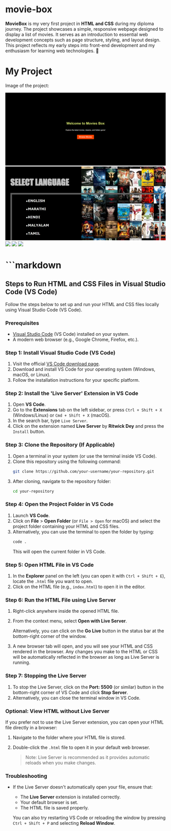# movie-box
**MovieBox** is my very first project in **HTML and CSS** during my diploma journey. The project showcases a simple, responsive webpage designed to display a list of movies. It serves as an introduction to essential web development concepts such as page structure, styling, and layout design. This project reflects my early steps into front-end development and my enthusiasm for learning web technologies. 🚀

# My Project
Image of the project:

![Project Screenshot](assests/front.png)
![](assests/front1.png)
![](assets/front2.png)
![](assets/front3.png)
![](assets/front4.png)

# ```markdown
## Steps to Run HTML and CSS Files in Visual Studio Code (VS Code)

Follow the steps below to set up and run your HTML and CSS files locally using Visual Studio Code (VS Code).

### Prerequisites

- [Visual Studio Code](https://code.visualstudio.com/download) (VS Code) installed on your system.
- A modern web browser (e.g., Google Chrome, Firefox, etc.).

### Step 1: Install Visual Studio Code (VS Code)

1. Visit the official [VS Code download page](https://code.visualstudio.com/download).
2. Download and install VS Code for your operating system (Windows, macOS, or Linux).
3. Follow the installation instructions for your specific platform.

### Step 2: Install the 'Live Server' Extension in VS Code

1. Open **VS Code**.
2. Go to the **Extensions** tab on the left sidebar, or press `Ctrl + Shift + X` (Windows/Linux) or `Cmd + Shift + X` (macOS).
3. In the search bar, type `Live Server`.
4. Click on the extension named **Live Server** by **Ritwick Dey** and press the `Install` button.

### Step 3: Clone the Repository (If Applicable)

1. Open a terminal in your system (or use the terminal inside VS Code).
2. Clone this repository using the following command:
   ```bash
   git clone https://github.com/your-username/your-repository.git
   ```
3. After cloning, navigate to the repository folder:
   ```bash
   cd your-repository
   ```

### Step 4: Open the Project Folder in VS Code

1. Launch **VS Code**.
2. Click on **File** > **Open Folder** (or `File > Open` for macOS) and select the project folder containing your HTML and CSS files.
3. Alternatively, you can use the terminal to open the folder by typing:
   ```bash
   code .
   ```
   This will open the current folder in VS Code.

### Step 5: Open HTML File in VS Code

1. In the **Explorer** panel on the left (you can open it with `Ctrl + Shift + E`), locate the `.html` file you want to open.
2. Click on the HTML file (e.g., `index.html`) to open it in the editor.

### Step 6: Run the HTML File using Live Server

1. Right-click anywhere inside the opened HTML file.
2. From the context menu, select **Open with Live Server**.
   
   Alternatively, you can click on the **Go Live** button in the status bar at the bottom-right corner of the window.
   
3. A new browser tab will open, and you will see your HTML and CSS rendered in the browser. Any changes you make to the HTML or CSS will be automatically reflected in the browser as long as Live Server is running.

### Step 7: Stopping the Live Server

1. To stop the Live Server, click on the **Port: 5500** (or similar) button in the bottom-right corner of VS Code and click **Stop Server**.
2. Alternatively, you can close the terminal window in VS Code.

### Optional: View HTML without Live Server

If you prefer not to use the Live Server extension, you can open your HTML file directly in a browser:

1. Navigate to the folder where your HTML file is stored.
2. Double-click the `.html` file to open it in your default web browser.
   
   > Note: Live Server is recommended as it provides automatic reloads when you make changes.

### Troubleshooting

- If the Live Server doesn't automatically open your file, ensure that:
  - The **Live Server** extension is installed correctly.
  - Your default browser is set.
  - The HTML file is saved properly.
  
  You can also try restarting VS Code or reloading the window by pressing `Ctrl + Shift + P` and selecting **Reload Window**.
```

